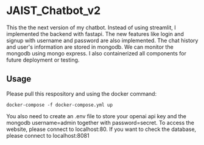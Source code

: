 # JAIST_Chatbot_v2
This the the next version of my chatbot. Instead of using streamlit, I implemented the backend with fastapi. The new features like login and signup with username and password are also implemented. The chat history and user's information are stored in mongodb. We can monitor the mongodb using mongo express. I also containerized all components for future deployment or testing.
## Usage
Please pull this respository and using the docker command:
```
docker-compose -f docker-compose.yml up
```
You also need to create an .env file to store your openai api key and the mongodb username=admin together with password=secret.
To access the website, please connect to localhost:80. If you want to check the database, please connect to localhost:8081
